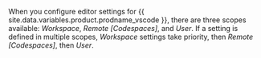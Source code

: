 When you configure editor settings for {{ site.data.variables.product.prodname_vscode }}, there are three scopes available: _Workspace_, _Remote [Codespaces]_, and _User_. If a setting is defined in multiple scopes, _Workspace_ settings take priority, then _Remote [Codespaces]_, then _User_.
